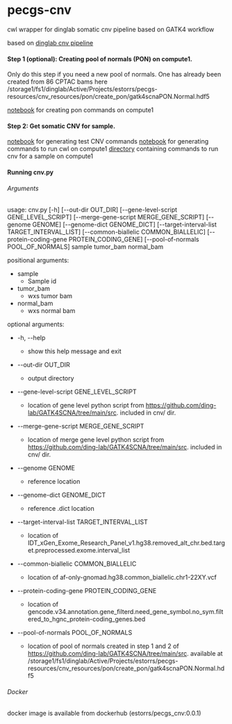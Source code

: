 # pecgs-cnv
cwl wrapper for dinglab somatic cnv pipeline based on GATK4 workflow

based on [dinglab cnv pipeline](https://github.com/ding-lab/GATK4SCNA)

#### Step 1 (optional): Creating pool of normals (PON) on compute1.
Only do this step if you need a new pool of normals. One has already been created from 86 CPTAC bams here /storage1/fs1/dinglab/Active/Projects/estorrs/pecgs-resources/cnv_resources/pon/create_pon/gatk4scnaPON.Normal.hdf5

[notebook](https://github.com/estorrs/pecgs-cnv/blob/master/notebooks/create_pon_and_test_run_on_compute1.ipynb) for creating pon commands on compute1

#### Step 2: Get somatic CNV for sample.

[notebook](https://github.com/estorrs/pecgs-cnv/blob/master/notebooks/generate_test_run.ipynb) for generating test CNV commands
[notebook](https://github.com/estorrs/wombat/blob/master/notebooks/test_cnv.ipynb) for generating commands to run cwl on compute1
[directory](https://github.com/estorrs/wombat/tree/master/tests/data/cnv) containing commands to run cnv for a sample on compute1

#### Running cnv.py

###### Arguments

usage: cnv.py [-h] [--out-dir OUT_DIR] [--gene-level-script GENE_LEVEL_SCRIPT] [--merge-gene-script MERGE_GENE_SCRIPT]
              [--genome GENOME] [--genome-dict GENOME_DICT] [--target-interval-list TARGET_INTERVAL_LIST]
              [--common-biallelic COMMON_BIALLELIC] [--protein-coding-gene PROTEIN_CODING_GENE] [--pool-of-normals POOL_OF_NORMALS]
              sample tumor_bam normal_bam


positional arguments:

  - sample
    - Sample id
  - tumor_bam
    - wxs tumor bam
  - normal_bam
    - wxs normal bam
  
    
optional arguments:

  + -h, --help
    - show this help message and exit
    
  + --out-dir OUT_DIR
    - output directory
   
  + --gene-level-script GENE_LEVEL_SCRIPT
    - location of gene level python script from https://github.com/ding-lab/GATK4SCNA/tree/main/src. included in cnv/ dir.
   
  + --merge-gene-script MERGE_GENE_SCRIPT
    - location of merge gene level python script from https://github.com/ding-lab/GATK4SCNA/tree/main/src. included in cnv/ dir.
    
  + --genome GENOME
    - reference location
   
  + --genome-dict GENOME_DICT
    - reference .dict location
    
  + --target-interval-list TARGET_INTERVAL_LIST
    - location of IDT_xGen_Exome_Research_Panel_v1.hg38.removed_alt_chr.bed.target.preprocessed.exome.interval_list
    
  + --common-biallelic COMMON_BIALLELIC
    - location of af-only-gnomad.hg38.common_biallelic.chr1-22XY.vcf
    
  + --protein-coding-gene PROTEIN_CODING_GENE
    - location of gencode.v34.annotation.gene_filterd.need_gene_symbol.no_sym.filtered_to_hgnc_protein-coding_genes.bed
   
  + --pool-of-normals POOL_OF_NORMALS
    - location of pool of normals created in step 1 and 2 of https://github.com/ding-lab/GATK4SCNA/tree/main/src. available at /storage1/fs1/dinglab/Active/Projects/estorrs/pecgs-resources/cnv_resources/pon/create_pon/gatk4scnaPON.Normal.hdf5


###### Docker

docker image is available from dockerhub (estorrs/pecgs_cnv:0.0.1)
